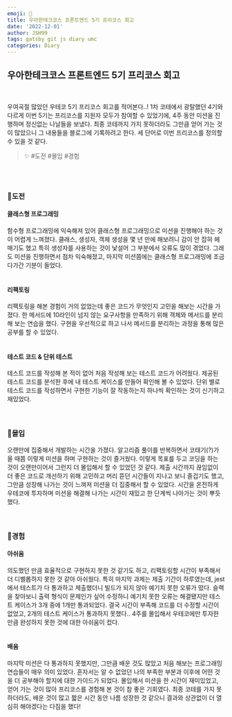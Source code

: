 ```yaml
---
emoji: 📔  
title: 우아한테크코스 프론트엔드 5기 프리코스 회고  
date: '2022-12-01'  
author: JSH99  
tags: gatsby git js diary umc  
categories: Diary
---
```


## 우아한테크코스 프론트엔드 5기 프리코스 회고
<br> 

우여곡절 많았던 우테코 5기 프리코스 회고를 적어본다..! 1차 코테에서 광탈했던 4기와 다르게 이번 5기는 프리코스를 지원자 모두가 참여할 수 있었기에, 4주 동안 미션을 진행하며 정신없는 나날들을 보냈다. 최종 코테까지 가지 못하더라도 그만큼 얻어 가는 것이 많았으니 그 내용들을 블로그에 기록하려고 한다. 세 단어로 이번 프리코스를 정의할 수 있을 것 같다.
> ✨ #도전  #몰입  #경험  

<br><br>

### 🥊도전
#### 클래스형 프로그래밍
함수형 프로그래밍에 익숙해져 있어 클래스형 프로그래밍으로 미션을 진행해야 하는 것이 어렵게 느껴졌다. 클래스, 생성자, 객체 생성을 몇 년 만에 해보려니 감이 안 잡혀 헤매기도 했고 특히 생성자를 사용하는 것이 낯설어 그 부분에서 오류도 많이 겪었다. 그래도 미션을 진행하면서 점차 익숙해졌고, 마지막 미션쯤에는 클래스형 프로그래밍에 조금 다가간 기분이 들었다.  
<br>

#### 리팩토링
리팩토링을 해본 경험이 거의 없었는데 좋은 코드가 무엇인지 고민을 해보는 시간을 가졌다. 한 메서드에 10라인이 넘지 않는 요구사항을 만족하기 위해 객체와 메서드를 분리해 보는 연습을 했다. 구현을 우선적으로 하고 나서 메서드를 분리하는 과정을 통해 많은 공부를 할 수 있었다.  
<br>

#### 테스트 코드 & 단위 테스트
테스트 코드를 작성해 본 적이 없어 처음 작성해 보는 테스트 코드가 어려웠다. 제공된 테스트 코드를 분석한 후에 내 테스트 케이스를 만들어 확인해 볼 수 있었다. 단위 별로 테스트 코드를 작성하면서 구현한 기능이 잘 작동하는지 하나씩 확인하는 것이 신기하고 재밌었다.  
<br><br>

### 🎯몰입
오랜만에 집중해서 개발하는 시간을 가졌다. 알고리즘 풀이를 반복하면서 코태기(?)가 올 때쯤 이렇게 미션을 하며 구현하는 것이 즐거웠다. 이렇게 목표를 두고 코딩을 하는 것이 오랜만이어서 그런지 더 몰입해서 할 수 있었던 것 같다. 제출 시간까지 끊임없이 더 좋은 코드로 개선하기 위해 고민하고 머리 뜯던 시간들이 지나고 보니 즐겁기도 했고, 그만큼 성장해 나가는 것이 느껴져 미션을 더 집중해서 할 수 있었다. 시간을 온전하게 우테코에 투자하며 미션을 해결해 나가는 시간이 재밌고 한 단계씩 나아가는 것이 뿌듯했다.  
<br><br>

### 🍄경험
#### 아쉬움
의도했던 만큼 효율적으로 구현하지 못한 것 같기도 하고, 리팩토링할 시간이 부족해서 더 디벨롭하지 못한 것 같아 아쉬웠다. 특히 마지막 과제는 제출 기간이 하루였는데, jest에서 테스트가 다 통과하고 제출했더니 빌드가 되지 않아 예기치 못한 오류가 떴다. 슬랙을 찾아보니 출력 형식이 문제인가 싶어 수정하니 예기치 못한 오류는 해결됐지만 테스트 케이스가 3개 중에 1개만 통과되었다. 결국 시간이 부족해 코드를 더 수정할 시간이 없었고, 2개의 테스트 케이스가 통과하지 못했다.. 4주를 몰입해서 우테코에만 투자한 만큼 완성하지 못한 것에 대한 아쉬움이 컸다.  
<br>

#### 배움
마지막 미션은 다 통과하지 못했지만, 그만큼 배운 것도 많았고 처음 해보는 프로그래밍 연습들이 매우 의미 있었다. 혼자서는 알 수 없었던 나의 부족한 부분과 이후에 어떤 것을 더 공부해야 할지에 대한 가이드가 되었다. 몰입해서 미션을 한 시간이 재미있었고, 얻어 가는 것이 많아 프리코스를 경험해 본 것이 참 좋은 기회였다. 최종 코테를 가지 못하더라도, 배운 것이 많고 짧은 시간 동안 나름 성장한 것 같으니 결과와 상관없이 더 열심히 해야겠다는 다짐을 했다!